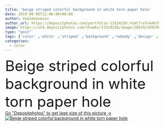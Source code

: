 ```yaml
---
title: 'beige striped colorful background in white torn paper hole'
date: 2019-08-05T12:46:09+00:00
author: VadimVasenin
author_url: https://depositphotos.com/portfolio-13324256.html?ref=64678756
image: https://st4.depositphotos.com/thumbs/13324256/image/28919/289196396/api_thumb_450.jpg?forcejpeg=true
type: "post"
tags: ['color' ,'white' ,'striped' ,'background' ,'nobody' ,'design' ,'paper' ,'empty' ,'abstract' ,'texture' ,'colour' ,'pattern' ,'frame' ,'backdrop' ,'blank' ,'ripped' ,'beige' ,'hole' ,'textured' ,'torn' ,'ragged' ,'sheet' ,'stripes' ,'copy space' ,'Studio Shot' ]
categories: 
  - color
---
```

<div aling="center">
            <font size="60"> Beige striped colorful background in white torn paper hole</font>   
</div>
<div>
    <a href='https://st4.depositphotos.com/thumbs/13324256/image/28919/289196396/api_thumb_450.jpg?forcejpeg=true?ref=64678756' target=_blank > Go "Depositphotos" to get lage size of this picture ->
        <img href='https://st4.depositphotos.com/thumbs/13324256/image/28919/289196396/api_thumb_450.jpg?forcejpeg=true?ref=64678756' src='https://st4.depositphotos.com/13324256/28919/i/950/depositphotos_289196396-stock-photo-beige-striped-colorful-background-white.jpg?forcejpeg=true' alt='Beige striped colorful background in white torn paper hole' >
    </a>
</div>
